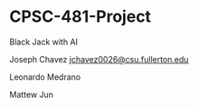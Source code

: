 # CPSC-481-Project
Black Jack with AI

Joseph Chavez jchavez0026@csu.fullerton.edu

Leonardo Medrano

Mattew Jun
